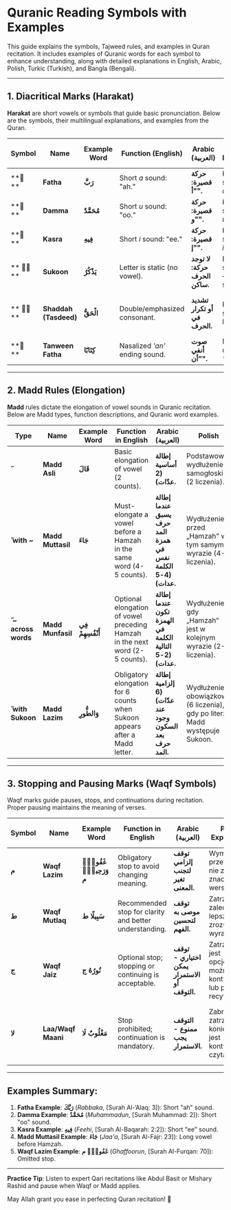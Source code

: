 # Quranic Reading Symbols with Examples

This guide explains the symbols, Tajweed rules, and examples in Quran recitation. It includes examples of Quranic words for each symbol to enhance understanding, along with detailed explanations in English, Arabic, Polish, Turkic (Turkish), and Bangla (Bengali).

---

## 1. **Diacritical Marks (Harakat)**

**Harakat** are short vowels or symbols that guide basic pronunciation. Below are the symbols, their multilingual explanations, and examples from the Quran.

| **Symbol** | **Name**                  | **Example Word** | **Function (English)**               | **Arabic (العربية)**                             | **Polish Explanation**                       | **Turkish Explanation**                       | **Bangla Explanation (বাংলা ব্যাখ্যা)**      |
|------------|---------------------------|------------------|---------------------------------------|------------------------------------------------|---------------------------------------------|----------------------------------------------|---------------------------------------------|
| ** َ **    | **Fatha**                 | **رَبَّ**        | Short *a* sound: "ah."               | **حركة قصيرة: "أ".**                            | Krótka samogłoska *a*, „ah".                 | Kısa *a* sesi: "ah".                         | সংক্ষিপ্ত *আ* শব্দ: "আহ"।                  |
| ** ُ **    | **Damma**                 | **مُحَمَّدٌ**   | Short *u* sound: "oo."               | **حركة قصيرة: "و".**                           | Krótka samogłoska *u*, „oo".                 | Kısa *u* sesi: "oo".                         | সংক্ষিপ্ত *উ* শব্দ: "উ"!।                   |
| ** ِ **    | **Kasra**                 | **فِيهِ**        | Short *i* sound: "ee."               | **حركة قصيرة: "إ".**                           | Krótka samogłoska *i*, „ee".                 | Kısa *i* sesi: "ee".                         | সংক্ষিপ্ত *ই* শব্দ: "ঈ"।                   |
| ** ◌ْ **   | **Sukoon**                | **يَذْكُرُ**      | Letter is static (no vowel).         | **لا توجد حركة: الحرف ساكن.**                   | Brak samogłoski – litera jest statyczna.     | Sesiz harf (harekesiz).                      | কোনো স্বার নেই - অক্ষর স্থাবর।              |
| ** ◌ّ **   | **Shaddah (Tasdeed)**     | **الْحَقُّ**     | Double/emphasized consonant.         | **تشديد أو تكرار في الحرف.**                   | Podwojenie spółgłoski lub nacisk.           | Harfin vurgulu şekilde iki kez okunması.     | দ্বিগুণ বর্ণ বা জোর দেওয়া নির্দেশ করে।     |
| ** ً **    | **Tanween Fatha**         | **كِتَابًا**    | Nasalized *'an'* ending sound.       | **صوت أنفي "أن".**                             | Nosowy dźwięk *an”.                          | Nazal "an" sesi.                             | নাসাল শব্দ "আন"।                          |

---

## 2. **Madd Rules (Elongation)**

**Madd** rules dictate the elongation of vowel sounds in Quranic recitation. Below are Madd types, function descriptions, and Quranic word examples.

| **Type**        | **Name**           | **Example Word**  | **Function in English**                                         | **Arabic (العربية)**                                                 | **Polish**                                                                            | **Turkish**                                                                          | **Bangla (বাংলা)**                                                                   |
|------------------|--------------------|-------------------|-----------------------------------------------------------------|----------------------------------------------------------------------|--------------------------------------------------------------------------------------|-------------------------------------------------------------------------------------|-------------------------------------------------------------------------------------|
| **ٓ**            | **Madd Asli**      | **قَالَ**          | Basic elongation of vowel (2 counts).                          | **إطالة أساسية (2 عدّات).**                                          | Podstawowe wydłużenie samogłoski (2 liczenia).                                       | Temel uzatma (2 vuruş).                                                             | মৌলিক স্বর দীর্ঘায়িত করা (২ গণনা)।                                                  |
| **ٓ with ~**     | **Madd Muttasil**  | **جَاءَ**          | Must-elongate a vowel before a Hamzah in the same word (4-5 counts). | **إطالة عندما يسبق حرف المد همزة في نفس الكلمة (4-5 عدات).**          | Wydłużenie przed „Hamzah" w tym samym wyrazie (4-5 liczenia).                        | Uzatma (4-5 vuruş) kelimenin içindeki hemze önünde yapılır.                          | একই শব্দ একটি همزة থাকে, তখন (৪-৫ গণনা) দীর্ঘায়িত।                                   |
| **ٓ ~ across words** | **Madd Munfasil** | **فِي أَنْفُسِهِمْ** | Optional elongation of vowel preceding Hamzah in the next word (2-5 counts). | **إطالة عندما تكون الهمزة في الكلمة التالية (2-5 عدات).**             | Wydłużenie, gdy „Hamzah” jest w kolejnym wyrazie (2-5 liczenia).                     | Ayrı kelimelerdeki uzatma (isteğe bağlı 2-5 vuruş).                                  | যখন একটি হাَمজাহ! পরবর্তী শব্দে আসে এবং ঐচ্ছিক, তখন (২-৫) দীর্ঘায়িত।               |
| **ٓ with Sukoon** | **Madd Lazim**    | **وَالطُّورِ**      | Obligatory elongation for 6 counts when Sukoon appears after a Madd letter. | **إطالة إلزامية (6 عدّات) عند وجود السكون بعد حرف المد.**             | Wydłużenie obowiązkowe (6 liczenia), gdy po literze Madd występuje Sukoon.           | Madd harfi ardından sükunun yer aldığı her durumda zorunlu 6 vuruşluk uzatma.        | একটি মাদ্দ অক্ষরের পরে সুকুন মূলত উপস্থিত হলে 6 গুণ প্রসারণ বাধ্যতামূলক।             |

---

## 3. **Stopping and Pausing Marks (Waqf Symbols)**

Waqf marks guide pauses, stops, and continuations during recitation. Proper pausing maintains the meaning of verses.

| **Symbol** | **Name**             | **Example Word**  | **Function in English**                               | **Arabic (العربية)**                                    | **Polish Explanation**                                                              | **Turkish Explanation**                                                           | **Bangla Explanation (বাংলা ব্যাখ্যা)**                                            |
|------------|----------------------|-------------------|-----------------------------------------------------|---------------------------------------------------------|-------------------------------------------------------------------------------------|-----------------------------------------------------------------------------------|----------------------------------------------------------------------------------|
| **م**      | **Waqf Lazim**       | **غَفُورٌۢ وَرَحِيمٌۢ م** | Obligatory stop to avoid changing meaning.           | **توقف إلزامي لتجنب تغير المعنى.**                     | Wymagana przerwa, aby nie zmienić znaczenia wersetu.                               | Zorunlu durak, anlamı değiştirmemek için yapılır.                                 | বাধ্যতামূলক বিরতি, যাতে আয়াতের অর্থ পরিবর্তিত না হয়।                             |
| **ط**      | **Waqf Mutlaq**      | **سَبِيلًا ط**     | Recommended stop for clarity and better understanding. | **توقف موصى به لتحسين الفهم.**                        | Zatrzymanie zalecane dla lepszego zrozumienia i wyraźności.                        | Daha iyi anlam için önerilen duraklama.                                           | উত্তম অর্থের জন্য একটি বিরতি সুপারিশ।                                              |
| **ج**      | **Waqf Jaiz**        | **نُورُهُ ج**       | Optional stop; stopping or continuing is acceptable. | **توقف اختياري - يمكن الاستمرار أو التوقف.**            | Zatrzymanie jest opcjonalne; można kontynuować lub przerwać recytację.             | İster durabilir ister devam edebilirsiniz, seçim sizindir.                        | ঐচ্ছিক বিরতি; আপনি থামতেও পারবেন আবার চালিয়ে যেতে পারেন।                           |
| **لا**     | **Laa/Waqf Maani**   | **مَغْلُوبٌ لَا**   | Stop prohibited; continuation is mandatory.          | **التوقف ممنوع - يجب الاستمرار.**                      | Zabranione zatrzymanie; konieczna jest kontynuacja czytania.                      | Anlam kayması olmaması için durmaktan kaçınmalı ve devam edilmelidir.             | যেখানে থামা মানে পরিবর্তন করে, সেখানে থামা নিষিদ্ধ এবং চালিয়ে যাওয়া বাধ্যতামূলক। |

---

## Examples Summary:
1. **Fatha Example**: **رَبَّكَ** (*Rabbaka*, [Surah Al-‘Alaq: 3]): Short "ah" sound.
2. **Damma Example**: **مُحَمَّدٌ** (*Muhammadun*, [Surah Muhammad: 2]): Short "oo" sound.
3. **Kasra Example**: **فِيهِ** (*Feehi*, [Surah Al-Baqarah: 2:2]): Short "ee" sound.
4. **Madd Muttasil Example**: **جَاءَ** (*Jaa'a*, [Surah Al-Fajr: 23]): Long vowel before Hamzah.
5. **Waqf Lazim Example**: **غَفُورٌۢ م** (*Ghaffoorun*, [Surah Al-Furqan: 70]): Omitted stop.

---

**Practice Tip**: Listen to expert Qari recitations like Abdul Basit or Mishary Rashid and pause when Waqf or Madd applies.

May Allah grant you ease in perfecting Quran recitation! 🌟
